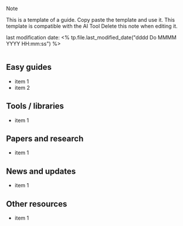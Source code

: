 > [!note]
> This is a template of a guide. Copy paste the template and use it. 
> This template is compatible with the AI Tool 
> Delete this note when editing it. 

last modification date: <% tp.file.last_modified_date("dddd Do MMMM YYYY HH:mm:ss") %>

```table-of-contents
```
## Easy guides
- item 1
- item 2

## Tools / libraries 
- item 1

## Papers and research
- item 1
## News and updates
- item 1
## Other resources 
- item 1